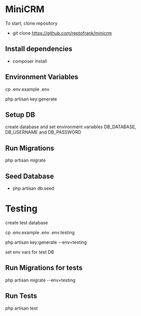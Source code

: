 # MiniCRM

To start, clone repository

* git clone https://github.com/reptofrank/minicrm

## Install dependencies

* composer install


## Environment Variables

cp .env.example .env

php artisan key:generate

## Setup DB

create database and set environment variables DB_DATABASE, DB_USERNAME and DB_PASSWORD

## Run Migrations

php artisan migrate

## Seed Database

* php artisan db:seed







# Testing

create test database

cp .env.example .env .env.testing

php artisan key:generate --env=testing

set env vars for test DB

## Run Migrations for tests

php artisan migrate --env=testing

## Run Tests

php artisan test